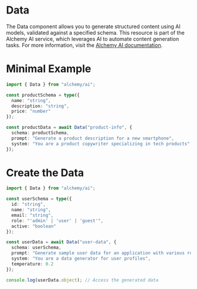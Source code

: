 # Data

The Data component allows you to generate structured content using AI models, validated against a specified schema. This resource is part of the Alchemy AI service, which leverages AI to automate content generation tasks. For more information, visit the [Alchemy AI documentation](https://alchemy.com/ai).

# Minimal Example

```ts
import { Data } from "alchemy/ai";

const productSchema = type({
  name: "string",
  description: "string",
  price: "number"
});

const productData = await Data("product-info", {
  schema: productSchema,
  prompt: "Generate a product description for a new smartphone",
  system: "You are a product copywriter specializing in tech products"
});
```

# Create the Data

```ts
import { Data } from "alchemy/ai";

const userSchema = type({
  id: "string",
  name: "string",
  email: "string",
  role: "'admin' | 'user' | 'guest'",
  active: "boolean"
});

const userData = await Data("user-data", {
  schema: userSchema,
  prompt: "Generate sample user data for an application with various roles and permissions",
  system: "You are a data generator for user profiles",
  temperature: 0.2
});

console.log(userData.object); // Access the generated data
```